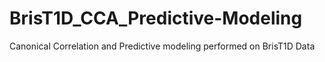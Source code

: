 # BrisT1D_CCA_Predictive-Modeling
Canonical Correlation and Predictive modeling performed on BrisT1D Data 
